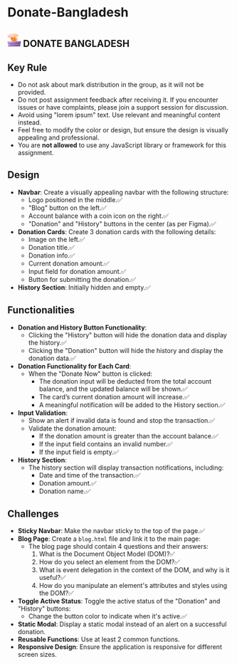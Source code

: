 # Donate-Bangladesh

## <img width=30px src="assets/logo.png"/> DONATE BANGLADESH

## Key Rule

- Do not ask about mark distribution in the group, as it will not be provided.
- Do not post assignment feedback after receiving it. If you encounter issues or have complaints, please join a support session for discussion.
- Avoid using "lorem ipsum" text. Use relevant and meaningful content instead.
- Feel free to modify the color or design, but ensure the design is visually appealing and professional.
- You are **not allowed** to use any JavaScript library or framework for this assignment.

## Design

- **Navbar**: Create a visually appealing navbar with the following structure:
  - Logo positioned in the middle.✅
  - "Blog" button on the left.✅
  - Account balance with a coin icon on the right.✅
  - "Donation" and "History" buttons in the center (as per Figma).✅
- **Donation Cards**: Create 3 donation cards with the following details:
  - Image on the left.✅
  - Donation title.✅
  - Donation info.✅
  - Current donation amount.✅
  - Input field for donation amount.✅
  - Button for submitting the donation.✅
- **History Section**: Initially hidden and empty.✅

## Functionalities

- **Donation and History Button Functionality**:
  - Clicking the "History" button will hide the donation data and display the history.✅
  - Clicking the "Donation" button will hide the history and display the donation data.✅
- **Donation Functionality for Each Card**:
  - When the "Donate Now" button is clicked:
    - The donation input will be deducted from the total account balance, and the updated balance will be shown.✅
    - The card’s current donation amount will increase.✅
    - A meaningful notification will be added to the History section.✅
- **Input Validation**:
  - Show an alert if invalid data is found and stop the transaction.✅
  - Validate the donation amount:
    - If the donation amount is greater than the account balance.✅
    - If the input field contains an invalid number.✅
    - If the input field is empty.✅
- **History Section**:
  - The history section will display transaction notifications, including:
    - Date and time of the transaction.✅
    - Donation amount.✅
    - Donation name.✅

## Challenges

- **Sticky Navbar**: Make the navbar sticky to the top of the page.✅
- **Blog Page**: Create a `blog.html` file and link it to the main page:
  - The blog page should contain 4 questions and their answers:
    1. What is the Document Object Model (DOM)?✅
    2. How do you select an element from the DOM?✅
    3. What is event delegation in the context of the DOM, and why is it useful?✅
    4. How do you manipulate an element's attributes and styles using the DOM?✅
- **Toggle Active Status**: Toggle the active status of the "Donation" and "History" buttons:
  - Change the button color to indicate when it's active.✅
- **Static Modal**: Display a static modal instead of an alert on a successful donation.
- **Reusable Functions**: Use at least 2 common functions.
- **Responsive Design**: Ensure the application is responsive for different screen sizes.
